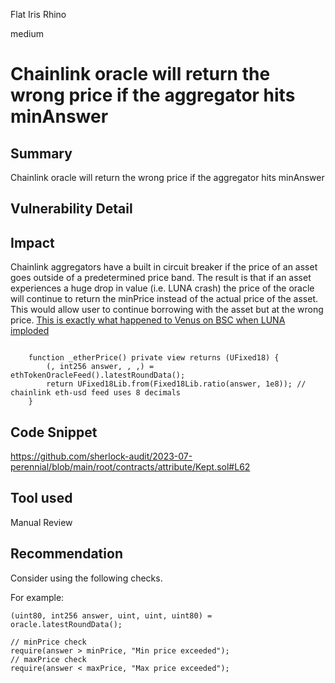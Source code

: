 Flat Iris Rhino

medium

# Chainlink oracle will return the wrong price if the aggregator hits minAnswer
## Summary
Chainlink oracle will return the wrong price if the aggregator hits minAnswer

## Vulnerability Detail
## Impact
Chainlink aggregators have a built in circuit breaker if the price of an asset goes outside of a predetermined price band.
The result is that if an asset experiences a huge drop in value (i.e. LUNA crash) the price of the oracle will continue to return the minPrice instead of the actual price of the asset.
This would allow user to continue borrowing with the asset but at the wrong price. [This is exactly what happened to Venus on BSC when LUNA imploded](https://rekt.news/venus-blizz-rekt/)

```Solidity

    function _etherPrice() private view returns (UFixed18) {
        (, int256 answer, , ,) = ethTokenOracleFeed().latestRoundData();
        return UFixed18Lib.from(Fixed18Lib.ratio(answer, 1e8)); // chainlink eth-usd feed uses 8 decimals
    }
```

## Code Snippet
https://github.com/sherlock-audit/2023-07-perennial/blob/main/root/contracts/attribute/Kept.sol#L62

## Tool used
Manual Review

## Recommendation
Consider using the following checks.

For example:

```Solidity
(uint80, int256 answer, uint, uint, uint80) = oracle.latestRoundData();

// minPrice check
require(answer > minPrice, "Min price exceeded");
// maxPrice check
require(answer < maxPrice, "Max price exceeded");
```